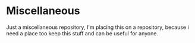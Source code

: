 Miscellaneous
=============================

Just a miscellaneous repository, I'm placing this on a repository, because i need a place too keep this stuff and can be useful for anyone.
